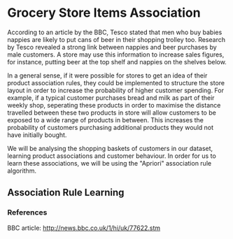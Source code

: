 # Grocery Store Items Association

According to an article by the BBC, Tesco stated that men who buy babies nappies are likely to put cans of beer in their shopping trolley too. Research by Tesco revealed a strong link between nappies and beer purchases by male customers. A store may use this information to increase sales figures, for instance, putting beer at the top shelf and nappies on the shelves below. 

In a general sense, if it were possible for stores to get an idea of their product association rules, they could be implemented to structure the store layout in order to increase the probability of higher customer spending. For example, if a typical customer purchases bread and milk as part of their weekly shop, seperating these products in order to maximise the distance travelled between these two products in store will allow customers to be exposed to a wide range of products in between. This increases the probability of customers purchasing additional products they would not have initially bought.

We will be analysing the shopping baskets of customers in our dataset, learning product associations and customer behaviour. In order for us to learn these associations, we will be using the "Apriori" association rule algorithm.

## Association Rule Learning




### References
BBC article:   http://news.bbc.co.uk/1/hi/uk/77622.stm
